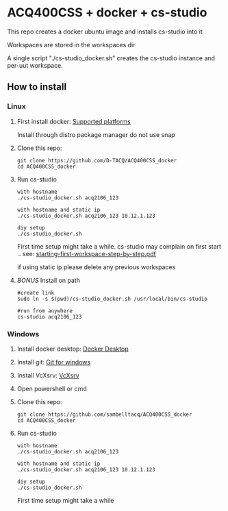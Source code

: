 # ACQ400CSS + docker + cs-studio

This repo creates a docker ubuntu image and installs cs-studio into it

Workspaces are stored in the workspaces dir

A single script "./cs-studio_docker.sh" creates the cs-studio instance and per-uut workspace.

## How to install
### Linux 
1) First install docker:
	[Supported platforms](https://docs.docker.com/engine/install/#supported-platforms)

	Install through distro package manager do not use snap

2) Clone this repo:
	```
	git clone https://github.com/D-TACQ/ACQ400CSS_docker
	cd ACQ400CSS_docker
	```
3) Run cs-studio
	```
	with hostname
	./cs-studio_docker.sh acq2106_123

	with hostname and static ip 
	./cs-studio_docker.sh acq2106_123 10.12.1.123

	diy setup
	./cs-studio_docker.sh
	```
	First time setup might take a while. 
    cs-studio may complain on first start .. see: [starting-first-workspace-step-by-step.pdf](starting-first-workspace-step-by-step.pdf)

	if using static ip please delete any previous workspaces

4) *BONUS* Install on path
	```
	#create link
	sudo ln -s $(pwd)/cs-studio_docker.sh /usr/local/bin/cs-studio

	#run from anywhere
	cs-studio acq2106_123
	```


### Windows

1) Install docker desktop:
	[Docker Desktop](https://docs.docker.com/desktop/install/windows-install/)

2) Install git:
	[Git for windows](https://git-scm.com/download/win)

3) Install VcXsrv:
	[VcXsrv](https://sourceforge.net/projects/vcxsrv/)

4) Open powershell or cmd

5) Clone this repo:
	```
	git clone https://github.com/sambelltacq/ACQ400CSS_docker
	cd ACQ400CSS_docker
	```
	
5) Run cs-studio
	```
	with hostname
	./cs-studio_docker.sh acq2106_123

	with hostname and static ip 
	./cs-studio_docker.sh acq2106_123 10.12.1.123

	diy setup
	./cs-studio_docker.sh
	```
	First time setup might take a while
